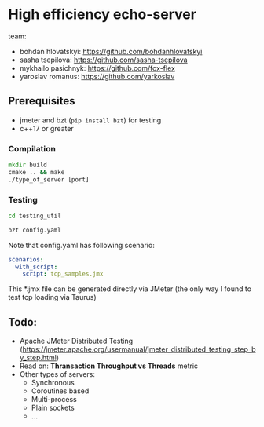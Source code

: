 # High efficiency echo-server
team:
- bohdan hlovatskyi: https://github.com/bohdanhlovatskyi
- sasha tsepilova: https://github.com/sasha-tsepilova
- mykhailo pasichnyk: https://github.com/fox-flex
- yaroslav romanus: https://github.com/yarkoslav

## Prerequisites

- jmeter and bzt (```pip install bzt```) for testing
- c++17 or greater

### Compilation

```bat
mkdir build
cmake .. && make
./type_of_server [port]
```

### Testing

```bat
cd testing_util

bzt config.yaml
```
Note that config.yaml has following scenario:
```yaml
scenarios:
  with_script:
    script: tcp_samples.jmx
```
This *.jmx file can be generated directly via JMeter (the only way I found to test tcp loading via Taurus)

## Todo:
- Apache JMeter Distributed Testing (https://jmeter.apache.org/usermanual/jmeter_distributed_testing_step_by_step.html)
- Read on: **Thransaction Throughput vs Threads** metric 
- Other types of servers:
  - Synchronous
  - Coroutines based 
  - Multi-process
  - Plain sockets
  - ...

